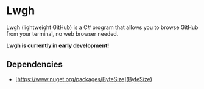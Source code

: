 
# Lwgh

Lwgh (lightweight GitHub) is a C# program that allows you to browse GitHub from your terminal, no web browser needed.

**Lwgh is currently in early development!**

## Dependencies

- [https://www.nuget.org/packages/ByteSize](ByteSize)
